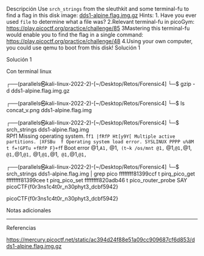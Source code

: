 Descripción
Use `srch_strings` from the sleuthkit and some terminal-fu to find a flag in this disk image: [dds1-alpine.flag.img.gz](https://mercury.picoctf.net/static/ac394d24f88e51a09cc909687cf6d853/dds1-alpine.flag.img.gz)
Hints:
1.⁠ Have you ever used `file` to determine what a file was?
2.Relevant terminal-fu in picoGym: https://play.picoctf.org/practice/challenge/85
3Mastering this terminal-fu would enable you to find the flag in a single command: https://play.picoctf.org/practice/challenge/48
4.Using your own computer, you could use qemu to boot from this disk!
Solución 1

Solución 1

Con terminal linux



                                                                            
┌──(parallels㉿kali-linux-2022-2)-[~/Desktop/Retos/Forensic4]
└─$ gzip -d dds1-alpine.flag.img.gz 
                                                                             
┌──(parallels㉿kali-linux-2022-2)-[~/Desktop/Retos/Forensic4]
└─$ ls
concat_v.png  dds1-alpine.flag.img
                                                                             
┌──(parallels㉿kali-linux-2022-2)-[~/Desktop/Retos/Forensic4]
└─$ srch_strings dds1-alpine.flag.img                 
RPf1
Missing operating system.
f`f1
|fRfP
Ht[y9Y[
Multiple active partitions.
|XFSBu  f
Operating system load error.
SYSLINUX
PPPP
u%8M
t f=!GPTu
+fRfP
F}+f`f
Boot error
@1,`A1,`
@1,`
(t~k
/os/mnt
@1,`
@1,`@1,`@1,`
@1,`@1,`@1,`
@1,`@1,`@1,`
@1,`@1,`@1,`

┌──(parallels㉿kali-linux-2022-2)-[~/Desktop/Retos/Forensic4]
└─$ srch_strings dds1-alpine.flag.img | grep pico
ffffffff81399ccf t pirq_pico_get
ffffffff81399cee t pirq_pico_set
ffffffff820adb46 t pico_router_probe
  SAY picoCTF{f0r3ns1c4t0r_n30phyt3_dcbf5942}





picoCTF{f0r3ns1c4t0r_n30phyt3_dcbf5942}



Notas adicionales

--------------------


Referencias

https://mercury.picoctf.net/static/ac394d24f88e51a09cc909687cf6d853/dds1-alpine.flag.img.gz